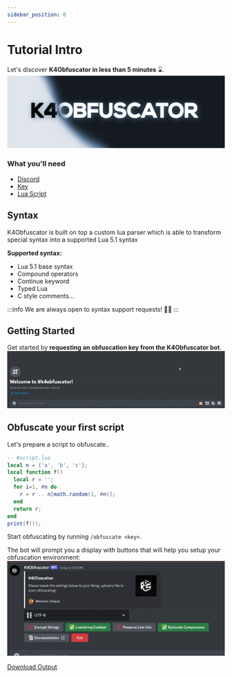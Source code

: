 ```yaml
---
sidebar_position: 0
---
```


# Tutorial Intro

Let's discover **K4Obfuscator in less than 5 minutes** ⌛.
![K4Obfuscator](img/obfuscator.png)

### What you'll need

- [Discord](https://k4scripts.xyz/discord)
- [Key](#getting-started)
- [Lua Script](https://www.lua.org/manual/5.1)

## Syntax
K4Obfuscator is built on top a custom lua parser which is able to transform special syntax into a supported Lua 5.1 syntax

**Supported syntax:**
* Lua 5.1 base syntax
* Compound operators
* Continue keyword
* Typed Lua
* C style comments...

:::info
We are always open to syntax support requests! 🎉🎉
:::

## Getting Started

Get started by **requesting an obfuscation key from the K4Obfuscator bot**.
![Getting the key](img/intro_0.gif)

## Obfuscate your first script

Let's prepare a script to obfuscate..
```lua
-- #script.lua
local n = {'a', 'b', 'c'};
local function f()
  local r = '';
  for i=1, #n do
    r = r .. n[math.random(1, #n)];
  end
  return r;
end
print(f());
```

Start obfuscating by running `/obfuscate <key>`.

The bot will prompt you a display with buttons that will help you setup your obfuscation environment:
![Obfuscating](img/intro_1.gif)

[Download Output](img/obfuscated.lua)